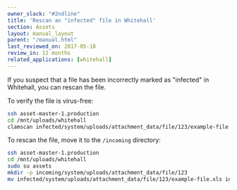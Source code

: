 ```yaml
---
owner_slack: "#2ndline"
title: 'Rescan an "infected" file in Whitehall'  
section: Assets
layout: manual_layout
parent: "/manual.html"
last_reviewed_on: 2017-05-18
review_in: 12 months
related_applications: [whitehall]
---
```


If you suspect that a file has been incorrectly marked as "infected" in Whitehall,
you can rescan the file.

To verify the file is virus-free:

```bash
ssh asset-master-1.production
cd /mnt/uploads/whitehall
clamscan infected/system/uploads/attachment_data/file/123/example-file.xls
```

To rescan the file, move it to the `/incoming` directory:

```bash
ssh asset-master-1.production
cd /mnt/uploads/whitehall
sudo su assets
mkdir -p incoming/system/uploads/attachment_data/file/123
mv infected/system/uploads/attachment_data/file/123/example-file.xls incoming/system/uploads/attachment_data/file/123/example-file.xls
```

